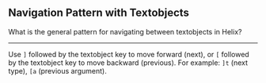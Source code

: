 ## Navigation Pattern with Textobjects

What is the general pattern for navigating between textobjects in Helix?

---

Use `]` followed by the textobject key to move forward (next), or `[` followed by the textobject key to move backward (previous). For example: `]t` (next type), `[a` (previous argument).

